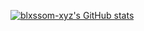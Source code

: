 [![blxssom-xyz's GitHub stats](https://github-readme-stats.vercel.app/api?username=blxssom-xyz)](https://github.com/anuraghazra/github-readme-stats)
